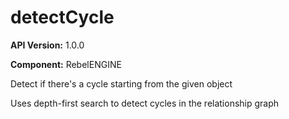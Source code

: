 # detectCycle

**API Version:** 1.0.0

**Component:** RebelENGINE

Detect if there's a cycle starting from the given object

Uses depth-first search to detect cycles in the relationship graph

